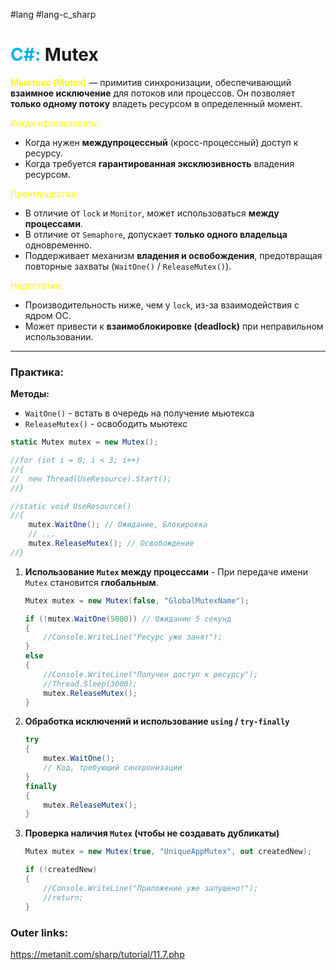 #lang #lang-c_sharp 
# <font color="#00b0f0">C#:</font> Mutex

**<font color="#ffff00">Мьютекс (Mutex)</font>** — примитив синхронизации, обеспечивающий **взаимное исключение** для потоков или процессов. Он позволяет **только одному потоку** владеть ресурсом в определенный момент.

<font color="#ffff00">Когда использовать:</font>
- Когда нужен **междупроцессный** (кросс-процессный) доступ к ресурсу.
- Когда требуется **гарантированная эксклюзивность** владения ресурсом.

<font color="#ffff00">Преимущества:</font>
- В отличие от `lock` и `Monitor`, может использоваться **между процессами**.
- В отличие от `Semaphore`, допускает **только одного владельца** одновременно.
- Поддерживает механизм **владения и освобождения**, предотвращая повторные захваты (`WaitOne()` / `ReleaseMutex()`).

<font color="#ffff00">Недостатки:</font>
- Производительность ниже, чем у `lock`, из-за взаимодействия с ядром ОС.
- Может привести к **взаимоблокировке (deadlock)** при неправильном использовании.

---
### Практика:

**Методы:**
- `WaitOne()` - встать в очередь на получение мьютекса
- `ReleaseMutex()` - освободить мьютекс

```csharp
static Mutex mutex = new Mutex();

//for (int i = 0; i < 3; i++)
//{
//	new Thread(UseResource).Start();
//}

//static void UseResource()
//{
	mutex.WaitOne(); // Ожидание, Блокировка
	// ...
	mutex.ReleaseMutex(); // Освобождение
//}
```

1. **Использование `Mutex` между процессами** - При передаче имени `Mutex` становится **глобальным**.
	```csharp
	Mutex mutex = new Mutex(false, "GlobalMutexName");
	
	if (!mutex.WaitOne(5000)) // Ожидание 5 секунд
	{
	    //Console.WriteLine("Ресурс уже занят");
	}
	else
	{
	    //Console.WriteLine("Получен доступ к ресурсу");
	    //Thread.Sleep(3000);
	    mutex.ReleaseMutex();
	}
	```

2. **Обработка исключений и использование `using` / `try-finally`**
	```csharp
	try
	{
	    mutex.WaitOne();
	    // Код, требующий синхронизации
	}
	finally
	{
	    mutex.ReleaseMutex();
	}
	```

3. **Проверка наличия `Mutex` (чтобы не создавать дубликаты)**
	```csharp
	Mutex mutex = new Mutex(true, "UniqueAppMutex", out createdNew);
	
	if (!createdNew)
	{
	    //Console.WriteLine("Приложение уже запущено!");
	    //return;
	}
	```

### Outer links:
https://metanit.com/sharp/tutorial/11.7.php